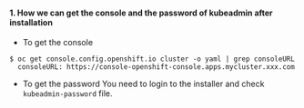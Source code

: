 #### 1. How we can get the console and the password of kubeadmin after installation
* To get the console
~~~
$ oc get console.config.openshift.io cluster -o yaml | grep consoleURL
  consoleURL: https://console-openshift-console.apps.mycluster.xxx.com
~~~
* To get the password
You need to login to the installer and check `kubeadmin-password` file.
